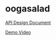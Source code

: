 oogasalad
=========

[API Design Document](https://docs.google.com/document/d/1NNvnCri317LqrMp9fuFVyXYueNnvQ--M3-lUr3Lrs2g/edit?usp=sharing)


[Demo Video](http://youtu.be/wn5Ylbfw3AU) 
